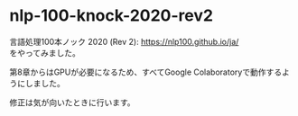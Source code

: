 # nlp-100-knock-2020-rev2
言語処理100本ノック 2020 (Rev 2): https://nlp100.github.io/ja/   
をやってみました。

第8章からはGPUが必要になるため、すべてGoogle Colaboratoryで動作するようにしました。

修正は気が向いたときに行います。
